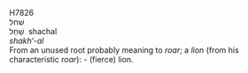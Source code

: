 <body>
  <p>H7826<br>  שׁחל  <br> שַׁחַל  ‎  shachal  <br><i>shakh‘-al </i><br>From an unused root probably meaning to <i>roar</i>; a <i>lion</i> (from his characteristic <i>roar</i>): - (fierce) lion.<br></p>
 </body>